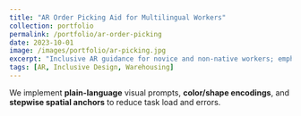 ```yaml
---
title: "AR Order Picking Aid for Multilingual Workers"
collection: portfolio
permalink: /portfolio/ar-order-picking
date: 2023-10-01
image: /images/portfolio/ar-picking.jpg
excerpt: "Inclusive AR guidance for novice and non-native workers; emphasizes iconography, spatial prompts, and error prevention."
tags: [AR, Inclusive Design, Warehousing]
---
```

We implement **plain-language** visual prompts, **color/shape encodings**, and **stepwise spatial anchors** to reduce task load and errors.
